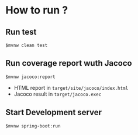 # How to run ?

## Run test
```
$mvnw clean test
```

## Run coverage report wuth Jacoco
```
$mvnw jacoco:report
```

* HTML report in `target/site/jacoco/index.html`
* Jacoco result in `target/jacoco.exec`

## Start Development server
```
$mvnw spring-boot:run
```